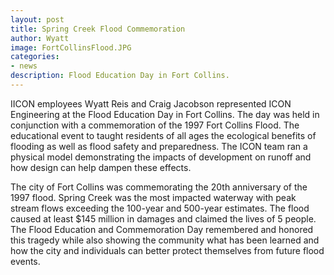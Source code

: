 ```yaml
---
layout: post
title: Spring Creek Flood Commemoration
author: Wyatt
image: FortCollinsFlood.JPG
categories:
- news
description: Flood Education Day in Fort Collins.
---
```


IICON employees Wyatt Reis and Craig Jacobson represented ICON Engineering at the Flood Education Day in Fort Collins. The day was held in conjunction with a commemoration of the 1997 Fort Collins Flood. The educational event to taught residents of all ages the ecological benefits of flooding as well as flood safety and preparedness. The ICON team ran a physical model demonstrating the impacts of development on runoff and how design can help dampen these effects.

The city of Fort Collins was commemorating the 20th anniversary of the 1997 flood. Spring Creek was the most impacted waterway with peak stream flows exceeding the 100-year and 500-year estimates. The flood caused at least $145 million in damages and claimed the lives of 5 people. The Flood Education and Commemoration Day remembered and honored this tragedy while also showing the community what has been learned and how the city and individuals can better protect themselves from future flood events.

